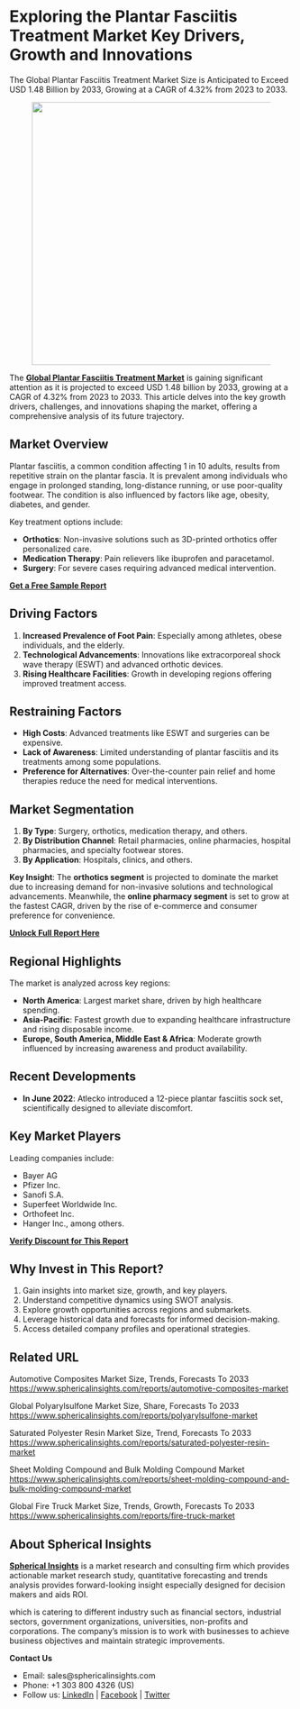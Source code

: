 <h1 id="1e89" class="pw-post-title fo fp fq bf fr fs ft fu fv fw fx fy fz ga gb gc gd ge gf gg gh gi gj gk gl gm gn go gp gq bk" data-testid="storyTitle" data-selectable-paragraph="">Exploring the Plantar Fasciitis Treatment Market Key Drivers, Growth and Innovations</h1>
<p id="e43a" class="pw-post-body-paragraph la lb fq lc b ld le lf lg lh li lj lk ll lm ln lo lp lq lr ls lt lu lv lw lx fj bk" data-selectable-paragraph="">The Global Plantar Fasciitis Treatment Market Size is Anticipated to Exceed USD 1.48 Billion by 2033, Growing at a CAGR of 4.32% from 2023 to 2033.</p>
<figure class="mb mc md me mf mg ly lz paragraph-image">
<div class="mh mi ed mj bh mk" tabindex="0">
<div class="ly lz ma"><picture><source srcset="https://miro.medium.com/v2/resize:fit:640/format:webp/1*5Q-iFlymxtzmBS3XIV090Q.jpeg 640w, https://miro.medium.com/v2/resize:fit:720/format:webp/1*5Q-iFlymxtzmBS3XIV090Q.jpeg 720w, https://miro.medium.com/v2/resize:fit:750/format:webp/1*5Q-iFlymxtzmBS3XIV090Q.jpeg 750w, https://miro.medium.com/v2/resize:fit:786/format:webp/1*5Q-iFlymxtzmBS3XIV090Q.jpeg 786w, https://miro.medium.com/v2/resize:fit:828/format:webp/1*5Q-iFlymxtzmBS3XIV090Q.jpeg 828w, https://miro.medium.com/v2/resize:fit:1100/format:webp/1*5Q-iFlymxtzmBS3XIV090Q.jpeg 1100w, https://miro.medium.com/v2/resize:fit:1400/format:webp/1*5Q-iFlymxtzmBS3XIV090Q.jpeg 1400w" type="image/webp" sizes="(min-resolution: 4dppx) and (max-width: 700px) 50vw, (-webkit-min-device-pixel-ratio: 4) and (max-width: 700px) 50vw, (min-resolution: 3dppx) and (max-width: 700px) 67vw, (-webkit-min-device-pixel-ratio: 3) and (max-width: 700px) 65vw, (min-resolution: 2.5dppx) and (max-width: 700px) 80vw, (-webkit-min-device-pixel-ratio: 2.5) and (max-width: 700px) 80vw, (min-resolution: 2dppx) and (max-width: 700px) 100vw, (-webkit-min-device-pixel-ratio: 2) and (max-width: 700px) 100vw, 700px" /><source srcset="https://miro.medium.com/v2/resize:fit:640/1*5Q-iFlymxtzmBS3XIV090Q.jpeg 640w, https://miro.medium.com/v2/resize:fit:720/1*5Q-iFlymxtzmBS3XIV090Q.jpeg 720w, https://miro.medium.com/v2/resize:fit:750/1*5Q-iFlymxtzmBS3XIV090Q.jpeg 750w, https://miro.medium.com/v2/resize:fit:786/1*5Q-iFlymxtzmBS3XIV090Q.jpeg 786w, https://miro.medium.com/v2/resize:fit:828/1*5Q-iFlymxtzmBS3XIV090Q.jpeg 828w, https://miro.medium.com/v2/resize:fit:1100/1*5Q-iFlymxtzmBS3XIV090Q.jpeg 1100w, https://miro.medium.com/v2/resize:fit:1400/1*5Q-iFlymxtzmBS3XIV090Q.jpeg 1400w" sizes="(min-resolution: 4dppx) and (max-width: 700px) 50vw, (-webkit-min-device-pixel-ratio: 4) and (max-width: 700px) 50vw, (min-resolution: 3dppx) and (max-width: 700px) 67vw, (-webkit-min-device-pixel-ratio: 3) and (max-width: 700px) 65vw, (min-resolution: 2.5dppx) and (max-width: 700px) 80vw, (-webkit-min-device-pixel-ratio: 2.5) and (max-width: 700px) 80vw, (min-resolution: 2dppx) and (max-width: 700px) 100vw, (-webkit-min-device-pixel-ratio: 2) and (max-width: 700px) 100vw, 700px" data-testid="og" /><img class="bh ki ml c" src="https://miro.medium.com/v2/resize:fit:945/1*5Q-iFlymxtzmBS3XIV090Q.jpeg" alt="" width="700" height="467" /></picture></div>
</div>
</figure>
<p id="2786" class="pw-post-body-paragraph la lb fq lc b ld le lf lg lh li lj lk ll lm ln lo lp lq lr ls lt lu lv lw lx fj bk" data-selectable-paragraph="">The&nbsp;<a class="af mm" href="https://www.sphericalinsights.com/reports/plantar-fasciitis-treatment-market" target="_blank" rel="noopener ugc nofollow"><strong class="lc fr">Global Plantar Fasciitis Treatment Market</strong></a>&nbsp;is gaining significant attention as it is projected to exceed USD 1.48 billion by 2033, growing at a CAGR of 4.32% from 2023 to 2033. This article delves into the key growth drivers, challenges, and innovations shaping the market, offering a comprehensive analysis of its future trajectory.</p>
<h2 id="af92" class="mn mo fq bf mp mq mr ms mt mu mv mw mx ll my mz na lp nb nc nd lt ne nf ng nh bk" data-selectable-paragraph="">Market Overview</h2>
<p id="e114" class="pw-post-body-paragraph la lb fq lc b ld ni lf lg lh nj lj lk ll nk ln lo lp nl lr ls lt nm lv lw lx fj bk" data-selectable-paragraph="">Plantar fasciitis, a common condition affecting 1 in 10 adults, results from repetitive strain on the plantar fascia. It is prevalent among individuals who engage in prolonged standing, long-distance running, or use poor-quality footwear. The condition is also influenced by factors like age, obesity, diabetes, and gender.</p>
<p id="8961" class="pw-post-body-paragraph la lb fq lc b ld le lf lg lh li lj lk ll lm ln lo lp lq lr ls lt lu lv lw lx fj bk" data-selectable-paragraph="">Key treatment options include:</p>
<ul class="">
<li id="90df" class="la lb fq lc b ld le lf lg lh li lj lk ll lm ln lo lp lq lr ls lt lu lv lw lx nn no np bk" data-selectable-paragraph=""><strong class="lc fr">Orthotics</strong>: Non-invasive solutions such as 3D-printed orthotics offer personalized care.</li>
<li id="bc46" class="la lb fq lc b ld nq lf lg lh nr lj lk ll ns ln lo lp nt lr ls lt nu lv lw lx nn no np bk" data-selectable-paragraph=""><strong class="lc fr">Medication Therapy</strong>: Pain relievers like ibuprofen and paracetamol.</li>
<li id="83bf" class="la lb fq lc b ld nq lf lg lh nr lj lk ll ns ln lo lp nt lr ls lt nu lv lw lx nn no np bk" data-selectable-paragraph=""><strong class="lc fr">Surgery</strong>: For severe cases requiring advanced medical intervention.</li>
</ul>
<p id="c411" class="pw-post-body-paragraph la lb fq lc b ld le lf lg lh li lj lk ll lm ln lo lp lq lr ls lt lu lv lw lx fj bk" data-selectable-paragraph=""><a class="af mm" href="https://www.sphericalinsights.com/request-sample/6094" target="_blank" rel="noopener ugc nofollow"><strong class="lc fr">Get a Free Sample Report</strong></a></p>
<h2 id="7689" class="mn mo fq bf mp mq mr ms mt mu mv mw mx ll my mz na lp nb nc nd lt ne nf ng nh bk" data-selectable-paragraph="">Driving Factors</h2>
<ol class="">
<li id="91f9" class="la lb fq lc b ld ni lf lg lh nj lj lk ll nk ln lo lp nl lr ls lt nm lv lw lx nv no np bk" data-selectable-paragraph=""><strong class="lc fr">Increased Prevalence of Foot Pain</strong>: Especially among athletes, obese individuals, and the elderly.</li>
<li id="122a" class="la lb fq lc b ld nq lf lg lh nr lj lk ll ns ln lo lp nt lr ls lt nu lv lw lx nv no np bk" data-selectable-paragraph=""><strong class="lc fr">Technological Advancements</strong>: Innovations like extracorporeal shock wave therapy (ESWT) and advanced orthotic devices.</li>
<li id="a58b" class="la lb fq lc b ld nq lf lg lh nr lj lk ll ns ln lo lp nt lr ls lt nu lv lw lx nv no np bk" data-selectable-paragraph=""><strong class="lc fr">Rising Healthcare Facilities</strong>: Growth in developing regions offering improved treatment access.</li>
</ol>
<h2 id="3946" class="mn mo fq bf mp mq mr ms mt mu mv mw mx ll my mz na lp nb nc nd lt ne nf ng nh bk" data-selectable-paragraph="">Restraining Factors</h2>
<ul class="">
<li id="3178" class="la lb fq lc b ld ni lf lg lh nj lj lk ll nk ln lo lp nl lr ls lt nm lv lw lx nn no np bk" data-selectable-paragraph=""><strong class="lc fr">High Costs</strong>: Advanced treatments like ESWT and surgeries can be expensive.</li>
<li id="1ca5" class="la lb fq lc b ld nq lf lg lh nr lj lk ll ns ln lo lp nt lr ls lt nu lv lw lx nn no np bk" data-selectable-paragraph=""><strong class="lc fr">Lack of Awareness</strong>: Limited understanding of plantar fasciitis and its treatments among some populations.</li>
<li id="ab4a" class="la lb fq lc b ld nq lf lg lh nr lj lk ll ns ln lo lp nt lr ls lt nu lv lw lx nn no np bk" data-selectable-paragraph=""><strong class="lc fr">Preference for Alternatives</strong>: Over-the-counter pain relief and home therapies reduce the need for medical interventions.</li>
</ul>
<h2 id="d11b" class="mn mo fq bf mp mq mr ms mt mu mv mw mx ll my mz na lp nb nc nd lt ne nf ng nh bk" data-selectable-paragraph="">Market Segmentation</h2>
<ol class="">
<li id="f456" class="la lb fq lc b ld ni lf lg lh nj lj lk ll nk ln lo lp nl lr ls lt nm lv lw lx nv no np bk" data-selectable-paragraph=""><strong class="lc fr">By Type</strong>: Surgery, orthotics, medication therapy, and others.</li>
<li id="19a5" class="la lb fq lc b ld nq lf lg lh nr lj lk ll ns ln lo lp nt lr ls lt nu lv lw lx nv no np bk" data-selectable-paragraph=""><strong class="lc fr">By Distribution Channel</strong>: Retail pharmacies, online pharmacies, hospital pharmacies, and specialty footwear stores.</li>
<li id="d3a8" class="la lb fq lc b ld nq lf lg lh nr lj lk ll ns ln lo lp nt lr ls lt nu lv lw lx nv no np bk" data-selectable-paragraph=""><strong class="lc fr">By Application</strong>: Hospitals, clinics, and others.</li>
</ol>
<p id="737f" class="pw-post-body-paragraph la lb fq lc b ld le lf lg lh li lj lk ll lm ln lo lp lq lr ls lt lu lv lw lx fj bk" data-selectable-paragraph=""><strong class="lc fr">Key Insight</strong>: The&nbsp;<strong class="lc fr">orthotics segment</strong>&nbsp;is projected to dominate the market due to increasing demand for non-invasive solutions and technological advancements. Meanwhile, the&nbsp;<strong class="lc fr">online pharmacy segment</strong>&nbsp;is set to grow at the fastest CAGR, driven by the rise of e-commerce and consumer preference for convenience.</p>
<p id="079d" class="pw-post-body-paragraph la lb fq lc b ld le lf lg lh li lj lk ll lm ln lo lp lq lr ls lt lu lv lw lx fj bk" data-selectable-paragraph=""><a class="af mm" href="https://www.sphericalinsights.com/reports/plantar-fasciitis-treatment-market" target="_blank" rel="noopener ugc nofollow"><strong class="lc fr">Unlock Full Report Here</strong></a></p>
<h2 id="82c4" class="mn mo fq bf mp mq mr ms mt mu mv mw mx ll my mz na lp nb nc nd lt ne nf ng nh bk" data-selectable-paragraph="">Regional Highlights</h2>
<p id="d07c" class="pw-post-body-paragraph la lb fq lc b ld ni lf lg lh nj lj lk ll nk ln lo lp nl lr ls lt nm lv lw lx fj bk" data-selectable-paragraph="">The market is analyzed across key regions:</p>
<ul class="">
<li id="f729" class="la lb fq lc b ld le lf lg lh li lj lk ll lm ln lo lp lq lr ls lt lu lv lw lx nn no np bk" data-selectable-paragraph=""><strong class="lc fr">North America</strong>: Largest market share, driven by high healthcare spending.</li>
<li id="44d6" class="la lb fq lc b ld nq lf lg lh nr lj lk ll ns ln lo lp nt lr ls lt nu lv lw lx nn no np bk" data-selectable-paragraph=""><strong class="lc fr">Asia-Pacific</strong>: Fastest growth due to expanding healthcare infrastructure and rising disposable income.</li>
<li id="0320" class="la lb fq lc b ld nq lf lg lh nr lj lk ll ns ln lo lp nt lr ls lt nu lv lw lx nn no np bk" data-selectable-paragraph=""><strong class="lc fr">Europe, South America, Middle East &amp; Africa</strong>: Moderate growth influenced by increasing awareness and product availability.</li>
</ul>
<h2 id="0bff" class="mn mo fq bf mp mq mr ms mt mu mv mw mx ll my mz na lp nb nc nd lt ne nf ng nh bk" data-selectable-paragraph="">Recent Developments</h2>
<ul class="">
<li id="4cdf" class="la lb fq lc b ld ni lf lg lh nj lj lk ll nk ln lo lp nl lr ls lt nm lv lw lx nn no np bk" data-selectable-paragraph=""><strong class="lc fr">In June 2022</strong>: Atlecko introduced a 12-piece plantar fasciitis sock set, scientifically designed to alleviate discomfort.</li>
</ul>
<h2 id="1886" class="mn mo fq bf mp mq mr ms mt mu mv mw mx ll my mz na lp nb nc nd lt ne nf ng nh bk" data-selectable-paragraph="">Key Market Players</h2>
<p id="e620" class="pw-post-body-paragraph la lb fq lc b ld ni lf lg lh nj lj lk ll nk ln lo lp nl lr ls lt nm lv lw lx fj bk" data-selectable-paragraph="">Leading companies include:</p>
<ul class="">
<li id="7035" class="la lb fq lc b ld le lf lg lh li lj lk ll lm ln lo lp lq lr ls lt lu lv lw lx nn no np bk" data-selectable-paragraph="">Bayer AG</li>
<li id="fbcb" class="la lb fq lc b ld nq lf lg lh nr lj lk ll ns ln lo lp nt lr ls lt nu lv lw lx nn no np bk" data-selectable-paragraph="">Pfizer Inc.</li>
<li id="49fe" class="la lb fq lc b ld nq lf lg lh nr lj lk ll ns ln lo lp nt lr ls lt nu lv lw lx nn no np bk" data-selectable-paragraph="">Sanofi S.A.</li>
<li id="a312" class="la lb fq lc b ld nq lf lg lh nr lj lk ll ns ln lo lp nt lr ls lt nu lv lw lx nn no np bk" data-selectable-paragraph="">Superfeet Worldwide Inc.</li>
<li id="b0dc" class="la lb fq lc b ld nq lf lg lh nr lj lk ll ns ln lo lp nt lr ls lt nu lv lw lx nn no np bk" data-selectable-paragraph="">Orthofeet Inc.</li>
<li id="f369" class="la lb fq lc b ld nq lf lg lh nr lj lk ll ns ln lo lp nt lr ls lt nu lv lw lx nn no np bk" data-selectable-paragraph="">Hanger Inc., among others.</li>
</ul>
<p id="8bae" class="pw-post-body-paragraph la lb fq lc b ld le lf lg lh li lj lk ll lm ln lo lp lq lr ls lt lu lv lw lx fj bk" data-selectable-paragraph=""><a class="af mm" href="https://www.sphericalinsights.com/request-discount/6094" target="_blank" rel="noopener ugc nofollow"><strong class="lc fr">Verify Discount for This Report</strong></a></p>
<h2 id="64ba" class="mn mo fq bf mp mq mr ms mt mu mv mw mx ll my mz na lp nb nc nd lt ne nf ng nh bk" data-selectable-paragraph="">Why Invest in This Report?</h2>
<ol class="">
<li id="3372" class="la lb fq lc b ld ni lf lg lh nj lj lk ll nk ln lo lp nl lr ls lt nm lv lw lx nv no np bk" data-selectable-paragraph="">Gain insights into market size, growth, and key players.</li>
<li id="3d8b" class="la lb fq lc b ld nq lf lg lh nr lj lk ll ns ln lo lp nt lr ls lt nu lv lw lx nv no np bk" data-selectable-paragraph="">Understand competitive dynamics using SWOT analysis.</li>
<li id="6739" class="la lb fq lc b ld nq lf lg lh nr lj lk ll ns ln lo lp nt lr ls lt nu lv lw lx nv no np bk" data-selectable-paragraph="">Explore growth opportunities across regions and submarkets.</li>
<li id="973f" class="la lb fq lc b ld nq lf lg lh nr lj lk ll ns ln lo lp nt lr ls lt nu lv lw lx nv no np bk" data-selectable-paragraph="">Leverage historical data and forecasts for informed decision-making.</li>
<li id="9e76" class="la lb fq lc b ld nq lf lg lh nr lj lk ll ns ln lo lp nt lr ls lt nu lv lw lx nv no np bk" data-selectable-paragraph="">Access detailed company profiles and operational strategies.</li>
</ol>
<h2 id="e749" class="mn mo fq bf mp mq mr ms mt mu mv mw mx ll my mz na lp nb nc nd lt ne nf ng nh bk" data-selectable-paragraph="">Related URL</h2>
<p id="76f1" class="pw-post-body-paragraph la lb fq lc b ld ni lf lg lh nj lj lk ll nk ln lo lp nl lr ls lt nm lv lw lx fj bk" data-selectable-paragraph="">Automotive Composites Market Size, Trends, Forecasts To 2033<br /><a class="af mm" href="https://www.sphericalinsights.com/reports/automotive-composites-market" target="_blank" rel="noopener ugc nofollow">https://www.sphericalinsights.com/reports/automotive-composites-market</a></p>
<p id="611c" class="pw-post-body-paragraph la lb fq lc b ld le lf lg lh li lj lk ll lm ln lo lp lq lr ls lt lu lv lw lx fj bk" data-selectable-paragraph="">Global Polyarylsulfone Market Size, Share, Forecasts To 2033<br /><a class="af mm" href="https://www.sphericalinsights.com/reports/polyarylsulfone-market" target="_blank" rel="noopener ugc nofollow">https://www.sphericalinsights.com/reports/polyarylsulfone-market</a></p>
<p id="83d5" class="pw-post-body-paragraph la lb fq lc b ld le lf lg lh li lj lk ll lm ln lo lp lq lr ls lt lu lv lw lx fj bk" data-selectable-paragraph="">Saturated Polyester Resin Market Size, Trend, Forecasts To 2033<br /><a class="af mm" href="https://www.sphericalinsights.com/reports/saturated-polyester-resin-market" target="_blank" rel="noopener ugc nofollow">https://www.sphericalinsights.com/reports/saturated-polyester-resin-market</a></p>
<p id="5cc1" class="pw-post-body-paragraph la lb fq lc b ld le lf lg lh li lj lk ll lm ln lo lp lq lr ls lt lu lv lw lx fj bk" data-selectable-paragraph="">Sheet Molding Compound and Bulk Molding Compound Market<br /><a class="af mm" href="https://www.sphericalinsights.com/reports/sheet-molding-compound-and-bulk-molding-compound-market" target="_blank" rel="noopener ugc nofollow">https://www.sphericalinsights.com/reports/sheet-molding-compound-and-bulk-molding-compound-market</a></p>
<p id="79a3" class="pw-post-body-paragraph la lb fq lc b ld le lf lg lh li lj lk ll lm ln lo lp lq lr ls lt lu lv lw lx fj bk" data-selectable-paragraph="">Global Fire Truck Market Size, Trends, Growth, Forecasts To 2033<br /><a class="af mm" href="https://www.sphericalinsights.com/reports/fire-truck-market" target="_blank" rel="noopener ugc nofollow">https://www.sphericalinsights.com/reports/fire-truck-market</a></p>
<h2 id="fa1a" class="mn mo fq bf mp mq mr ms mt mu mv mw mx ll my mz na lp nb nc nd lt ne nf ng nh bk" data-selectable-paragraph="">About Spherical Insights</h2>
<p id="9ae0" class="pw-post-body-paragraph la lb fq lc b ld ni lf lg lh nj lj lk ll nk ln lo lp nl lr ls lt nm lv lw lx fj bk" data-selectable-paragraph=""><a class="af mm" href="https://www.sphericalinsights.com/" target="_blank" rel="noopener ugc nofollow"><strong class="lc fr">Spherical Insights</strong></a>&nbsp;is a market research and consulting firm which provides actionable market research study, quantitative forecasting and trends analysis provides forward-looking insight especially designed for decision makers and aids ROI.</p>
<p id="33be" class="pw-post-body-paragraph la lb fq lc b ld le lf lg lh li lj lk ll lm ln lo lp lq lr ls lt lu lv lw lx fj bk" data-selectable-paragraph="">which is catering to different industry such as financial sectors, industrial sectors, government organizations, universities, non-profits and corporations. The company&rsquo;s mission is to work with businesses to achieve business objectives and maintain strategic improvements.</p>
<p id="a696" class="pw-post-body-paragraph la lb fq lc b ld le lf lg lh li lj lk ll lm ln lo lp lq lr ls lt lu lv lw lx fj bk" data-selectable-paragraph=""><strong class="lc fr">Contact Us</strong></p>
<ul class="">
<li id="4c34" class="la lb fq lc b ld le lf lg lh li lj lk ll lm ln lo lp lq lr ls lt lu lv lw lx nn no np bk" data-selectable-paragraph="">Email: sales@sphericalinsights.com</li>
<li id="1982" class="la lb fq lc b ld nq lf lg lh nr lj lk ll ns ln lo lp nt lr ls lt nu lv lw lx nn no np bk" data-selectable-paragraph="">Phone: +1 303 800 4326 (US)</li>
<li id="55dc" class="la lb fq lc b ld nq lf lg lh nr lj lk ll ns ln lo lp nt lr ls lt nu lv lw lx nn no np bk" data-selectable-paragraph="">Follow us:&nbsp;<a class="af mm" href="https://www.linkedin.com/company/spherical-insight/" target="_blank" rel="noopener ugc nofollow">LinkedIn</a>&nbsp;|&nbsp;<a class="af mm" href="https://www.facebook.com/sphericalinsights22" target="_blank" rel="noopener ugc nofollow">Facebook</a>&nbsp;|&nbsp;<a class="af mm" href="https://twitter.com/SInsights_US" target="_blank" rel="noopener ugc nofollow">Twitter</a></li>
</ul>
